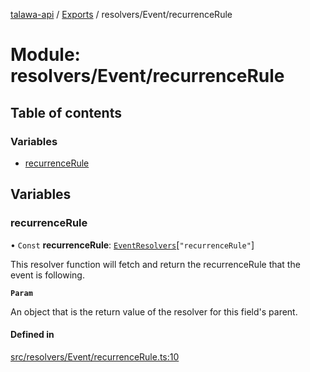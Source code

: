 [talawa-api](../README.md) / [Exports](../modules.md) / resolvers/Event/recurrenceRule

# Module: resolvers/Event/recurrenceRule

## Table of contents

### Variables

- [recurrenceRule](resolvers_Event_recurrenceRule.md#recurrencerule)

## Variables

### recurrenceRule

• `Const` **recurrenceRule**: [`EventResolvers`](types_generatedGraphQLTypes.md#eventresolvers)[``"recurrenceRule"``]

This resolver function will fetch and return the recurrenceRule that the event is following.

**`Param`**

An object that is the return value of the resolver for this field's parent.

#### Defined in

[src/resolvers/Event/recurrenceRule.ts:10](https://github.com/PalisadoesFoundation/talawa-api/blob/e5f7a9d/src/resolvers/Event/recurrenceRule.ts#L10)
